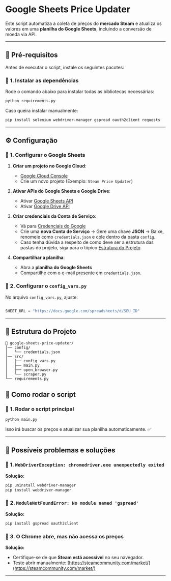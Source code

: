 # Google Sheets Price Updater

Este script automatiza a coleta de preços do **mercado Steam** e atualiza os valores em uma **planilha do Google Sheets**, incluindo a conversão de moeda via API.

---

## 📌 **Pré-requisitos**
Antes de executar o script, instale os seguintes pacotes:

### 🔹 **1. Instalar as dependências**
Rode o comando abaixo para instalar todas as bibliotecas necessárias:
```sh
python requirements.py
```
Caso queira instalar manualmente:
```sh
pip install selenium webdriver-manager gspread oauth2client requests
```

---

## ⚙️ **Configuração**
### 🔹 **1. Configurar o Google Sheets**
1. **Criar um projeto no Google Cloud**:  
   - [Google Cloud Console](https://console.cloud.google.com/)
   - Crie um novo projeto (Exemplo: `Steam Price Updater`)

2. **Ativar APIs do Google Sheets e Google Drive**:
   - Ativar [Google Sheets API](https://console.cloud.google.com/apis/library/sheets.googleapis.com)
   - Ativar [Google Drive API](https://console.cloud.google.com/apis/library/drive.googleapis.com)

3. **Criar credenciais da Conta de Serviço**:
   - Vá para [Credenciais do Google](https://console.cloud.google.com/apis/credentials)
   - Crie uma **nova Conta de Serviço** → Gere uma chave **JSON** → Baixe, renomeie como `credentials.json` e cole dentro da pasta `config`.
   - Caso tenha dúvida a respeito de como deve ser a estrutura das pastas do projeto, siga para o tópico [Estrutura do Projeto](--estrutura-do-projeto-)

4. **Compartilhar a planilha**:
   - Abra a **planilha do Google Sheets**
   - Compartilhe com o e-mail presente em `credentials.json`.


### 🔹 **2. Configurar o `config_vars.py`**
No arquivo `config_vars.py`, ajuste:
```py

SHEET_URL = "https://docs.google.com/spreadsheets/d/SEU_ID"

```

---

## 📄  Estrutura do Projeto 

```
📁 google-sheets-price-updater/
│── config/
│   └── credentials.json
│── src/
│   ├── config_vars.py
│   ├── main.py
│   ├── open_browser.py
│   └── scraper.py
└── requirements.py
```

## 🚀 **Como rodar o script**

### 🔹 **1. Rodar o script principal**
```sh
python main.py
```
Isso irá buscar os preços e atualizar sua planilha automaticamente. ✅

---

## 🔧 **Possíveis problemas e soluções**

### 🚨 **1. `WebDriverException: chromedriver.exe unexpectedly exited`**
**Solução:**
```sh
pip uninstall webdriver-manager
pip install webdriver-manager
```

### 🚨 **2. `ModuleNotFoundError: No module named 'gspread'`**
**Solução:**
```sh
pip install gspread oauth2client
```

### 🚨 **3. O Chrome abre, mas não acessa os preços**
**Solução:**
- Certifique-se de que **Steam está acessível** no seu navegador.
- Teste abrir manualmente: [https://steamcommunity.com/market/](https://steamcommunity.com/market/)

---
